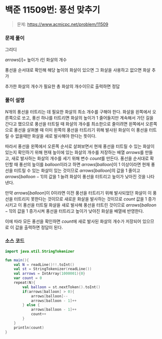 # 백준 11509번: 풍선 맞추기

> 문제: https://www.acmicpc.net/problem/11509

### 문제 풀이

그리디

$arrows[i] =$ 높이가 $i$인 화살의 개수

풍선을 순서대로 확인해 해당 높이의 화살이 있으면 그 화살을 사용하고 없으면 화살 추가

추가한 화살의 개수가 필요한 총 화살의 개수이므로 출력하면 정답

### 풀이 설명

$N$개의 풍선을 터트리는 데 필요한 화살의 최소 개수를 구해야 한다. 화살을 왼쪽에서 오른쪽으로 쏘고, 풍선 하나를 터트리면 화살의 높이가 $1$ 줄어들지만 계속해서 가던 길을 간다고 했으므로 풍선을 터트릴 때 화살의 개수를 최소한으로 줄이려면 왼쪽에서 오른쪽으로 풍선을 살펴볼 때 이미 왼쪽의 풍선을 터트리기 위해 발사된 화살이 이 풍선을 터트릴 수 없을때만 화살을 새로 발사해야 한다는 뜻이다.

따라서 풍선을 왼쪽에서 오른쪽 순서로 살펴보면서 현재 풍선을 터트릴 수 있는 화살이 있는지 확인하기 위해 현재 높이에 있는 화살의 개수를 저장하는 배열 $arrows$를 만들고, 새로 발사하는 화살의 개수를 세기 위해 변수 $count$를 만든다. 풍선을 순서대로 확인할 때 풍선의 높이를 $balloon$이라고 하면 $arrows[balloon]$이 1 이상이라면 현재 풍선을 터트릴 수 있는 화살이 있는 것이므로 $arrows[balloon]$의 값을 1 줄이고 $arrows[balloon - 1]$의 값을 1 늘려 화살이 풍선을 터트리고 높이가 낮아진 것을 나타낸다.

만약 $arrows[balloon]$이 0이라면 이전 풍선을 터트리기 위해 발사되었던 화살이 이 풍선을 터트리지 못한다는 것이므로 새로운 화살을 발사하는 것이므로 $count$ 값을 1 증가시키고 이 풍선을 터트릴 화살을 새로 발사해 풍선을 터트린 것이므로 $arrows[balloon - 1]$의 값을 1 증가시켜 풍선을 터트리고 높이가 낮아진 화살을 배열에 반영한다.

이에 따라 모든 풍선을 확인하면 $count$에 새로 발사된 화살의 개수가 저장되어 있으므로 이 값을 출력하면 정답이 된다.

### 소스 코드
```kotlin
import java.util.StringTokenizer

fun main(){
    val N = readLine()!!.toInt()
    val st = StringTokenizer(readLine())
    val arrows = IntArray(1000001){0}
    var count = 0
    repeat(N){
        val balloon = st.nextToken().toInt()
        if(arrows[balloon] > 0){
            arrows[balloon]--
            arrows[balloon - 1]++
        } else {
            arrows[balloon - 1]++
            count++
        }
    }
    println(count)
}
```